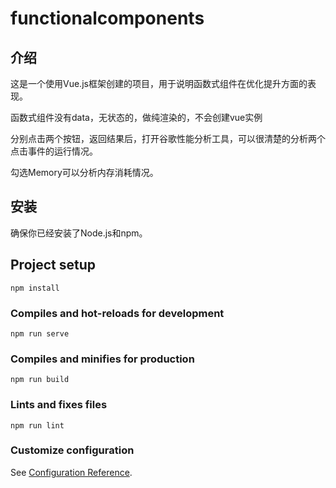 # functionalcomponents

## 介绍

这是一个使用Vue.js框架创建的项目，用于说明函数式组件在优化提升方面的表现。

函数式组件没有data，无状态的，做纯渲染的，不会创建vue实例

分别点击两个按钮，返回结果后，打开谷歌性能分析工具，可以很清楚的分析两个点击事件的运行情况。

勾选Memory可以分析内存消耗情况。

##  安装

确保你已经安装了Node.js和npm。



## Project setup
```
npm install
```

### Compiles and hot-reloads for development
```
npm run serve
```

### Compiles and minifies for production
```
npm run build
```

### Lints and fixes files
```
npm run lint
```

### Customize configuration
See [Configuration Reference](https://cli.vuejs.org/config/).
